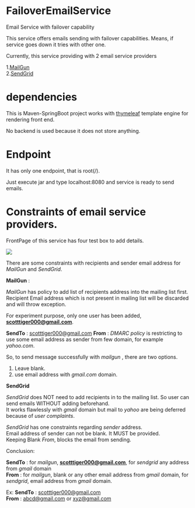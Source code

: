# FailoverEmailService

Email Service with failover capability

This service offers emails sending with failover capabilities. Means, if service goes down it tries with other one.

Currently, this service providing with 2 email service providers

1.[MailGun](www.mailgun.com)<br/>
2.[SendGrid](www.sendgrid.com)

# dependencies

This is Maven-SpringBoot project works with [thymeleaf](http://www.thymeleaf.org/) template engine for rendering front end.

No backend is used because it does not store anything.

# Endpoint

It has only one endpoint, that is root(/).

Just execute jar and type localhost:8080 and service is ready to send emails.

# Constraints of email service providers.

FrontPage of this service has four test box to add details.

![](~/Desktop/FailoverEmailService.png)

There are some constraints with recipients and sender email address for *MailGun* and *SendGrid*.

**MailGun** :

*MailGun* has policy to add list of recipients address into the mailing list first. Recipient Email address which is not present in mailing list will be discarded and will throw exception.

For experiment purpose, only one user has been added, **scotttiger000@gmail.com**.

**SendTo** : scotttiger000@gmail.com
**From** : *DMARC policy* is restricting to use some email address as sender from few domain, for example *yahoo.com*.

So, to send message successfully with *mailgun* , there are two options.

1. Leave blank.
2. use email address with *gmail.com* domain.

**SendGrid**

*SendGrid* does NOT need to add recipients in to the mailing list. So user can send emails WITHOUT adding beforehand.<br/>
It works flawlessly with *gmail* domain but mail to *yahoo* are being deferred because of *user complaints*.<br/>

*SendGrid* has one constraints regarding *sender* address.<br/>
Email address of sender can not be blank. It MUST be provided.<br/>
Keeping Blank *From*, blocks the email from sending.


Conclusion:

**SendTo** : for *mailgun*, **scotttiger000@gmail.com**, for *sendgrid* any address from *gmail* domain<br/>
**From** : for *mailgun*, blank or any other email address from *gmail* domain, for *sendgrid*, email address from *gmail* domain.

Ex:
**SendTo** : scotttiger000@gmail.com<br/>
**From** : abcd@gmail.com or xyz@gmail.com



